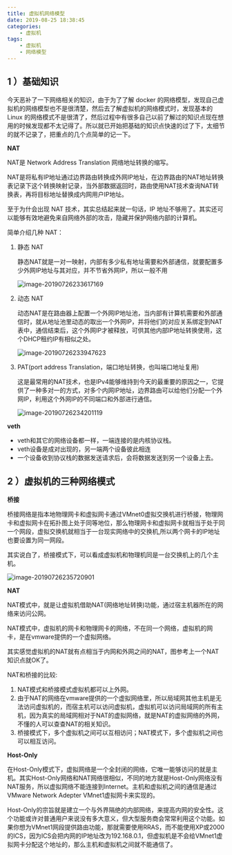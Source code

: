 ```yaml
---
title: 虚拟机网络模型
date: 2019-08-25 18:38:45
categories: 
    - 虚拟机
tags: 
    - 虚拟机
    - 网络模型
---
```


## 1 ）基础知识

今天恶补了一下网络相关的知识，由于为了了解 docker 的网络模型，发现自己虚拟机的网络模型也不是很清楚，然后去了解虚拟机的网络模式时，发现基本的 Linux 的网络模式不是很清了，然后过程中有很多自己以前了解过的知识点现在想用的时候发现都不太记得了。所以就已开始把基础的知识点快速的过了下，太细节的就不记录了，把重点的几个点简单的记一下。

**NAT**

NAT是 Network Address Translation 网络地址转换的缩写。

NAT是将私有IP地址通过边界路由转换成外网IP地址，在边界路由的NAT地址转换表记录下这个转换映射记录，当外部数据返回时，路由使用NAT技术查询NAT转换表，再将目标地址替换成内网用户IP地址。 

至于为什会出现 NAT 技术，其实总结起来就一句话，IP 地址不够用了。其实还可以能够有效地避免来自网络外部的攻击，隐藏并保护网络内部的计算机。

简单介绍几种 NAT：

1. 静态 NAT

   静态NAT就是一对一映射，内部有多少私有地址需要和外部通信，就要配置多少外网IP地址与其对应，并不节省外网IP，所以一般不用

   ![image-20190726233617169](http://ww3.sinaimg.cn/large/006tNc79gy1g5dnzdgqngj31r20gktcs.jpg)

2. 动态 NAT 

   动态NAT是在路由器上配置一个外网IP地址池，当内部有计算机需要和外部通信时，就从地址池里动态的取出一个外网IP，并将他们的对应关系绑定到NAT表中，通信结束后，这个外网IP才被释放，可供其他内部IP地址转换使用，这个DHCP租约IP有相似之处。

   ![image-20190726233947623](http://ww1.sinaimg.cn/large/006tNc79gy1g5do2yn57pj31r60g6q7e.jpg)

3. PAT(port address Translation，端口地址转换，也叫端口地址复用)

   这是最常用的NAT技术，也是IPv4能够维持到今天的最重要的原因之一，它提供了一种多对一的方式，对多个内网IP地址，边界路由可以给他们分配一个外网IP，利用这个外网IP的不同端口和外部进行通信。

   ![image-20190726234201119](http://ww4.sinaimg.cn/large/006tNc79gy1g5do5e39efj31qw0fywik.jpg)

**veth**

- veth和其它的网络设备都一样，一端连接的是内核协议栈。
- veth设备是成对出现的，另一端两个设备彼此相连
- 一个设备收到协议栈的数据发送请求后，会将数据发送到另一个设备上去。

## 2 ）虚拟机的三种网络模式

**桥接**

桥接网络是指本地物理网卡和虚拟网卡通过VMnet0虚拟交换机进行桥接，物理网卡和虚拟网卡在拓扑图上处于同等地位，那么物理网卡和虚拟网卡就相当于处于同一个网段，虚拟交换机就相当于一台现实网络中的交换机,所以两个网卡的IP地址也要设置为同一网段。

其实说白了，桥接模式下，可以看成虚拟机和物理机同是一台交换机上的几个主机。

![image-20190726235720901](http://ww2.sinaimg.cn/large/006tNc79ly1g5dol8wm1pj30my0koabc.jpg)

**NAT**

NAT模式中，就是让虚拟机借助NAT(网络地址转换)功能，通过宿主机器所在的网络来访问公网。

NAT模式中，虚拟机的网卡和物理网卡的网络，不在同一个网络，虚拟机的网卡，是在vmware提供的一个虚拟网络。

其实感觉虚拟机的NAT就有点相当于内网和外网之间的NAT，图参考上一个NAT知识点就OK了。

NAT和桥接的比较:

1. NAT模式和桥接模式虚拟机都可以上外网。
2. 由于NAT的网络在vmware提供的一个虚拟网络里，所以局域网其他主机是无法访问虚拟机的，而宿主机可以访问虚拟机，虚拟机可以访问局域网的所有主机，因为真实的局域网相对于NAT的虚拟网络，就是NAT的虚拟网络的外网，不懂的人可以查查NAT的相关知识。
3. 桥接模式下，多个虚拟机之间可以互相访问；NAT模式下，多个虚拟机之间也可以相互访问。

**Host-Only**

在Host-Only模式下，虚拟网络是一个全封闭的网络，它唯一能够访问的就是主机。其实Host-Only网络和NAT网络很相似，不同的地方就是Host-Only网络没有NAT服务，所以虚拟网络不能连接到Internet。主机和虚拟机之间的通信是通过VMware Network Adepter VMnet1虚拟网卡来实现的。

Host-Only的宗旨就是建立一个与外界隔绝的内部网络，来提高内网的安全性。这个功能或许对普通用户来说没有多大意义，但大型服务商会常常利用这个功能。如果你想为VMnet1网段提供路由功能，那就需要使用RRAS，而不能使用XP或2000的ICS，因为ICS会把内网的IP地址改为192.168.0.1，但虚拟机是不会给VMnet1虚拟网卡分配这个地址的，那么主机和虚拟机之间就不能通信了。